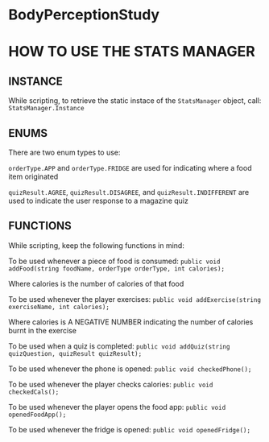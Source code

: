 # BodyPerceptionStudy
# HOW TO USE THE STATS MANAGER

## INSTANCE
While scripting, to retrieve the static instace of the `StatsManager` object, call:
`StatsManager.Instance`

## ENUMS
There are two enum types to use:

`orderType.APP` and `orderType.FRIDGE` are used for indicating where a food item originated

`quizResult.AGREE`, `quizResult.DISAGREE`, and `quizResult.INDIFFERENT` are used to indicate the user response to a magazine quiz

## FUNCTIONS
While scripting, keep the following functions in mind:

To be used whenever a piece of food is consumed:
`public void addFood(string foodName, orderType orderType, int calories);` 

Where calories is the number of calories of that food

To be used whenever the player exercises:
`public void addExercise(string exerciseName, int calories);`

Where calories is A NEGATIVE NUMBER indicating the number of calories burnt in the exercise

To be used when a quiz is completed:
`public void addQuiz(string quizQuestion, quizResult quizResult);`

To be used whenever the phone is opened:
`public void checkedPhone();`

To be used whenever the player checks calories:
`public void checkedCals();`

To be used whenever the player opens the food app:
`public void openedFoodApp();`

To be used whenever the fridge is opened:
`public void openedFridge();`
